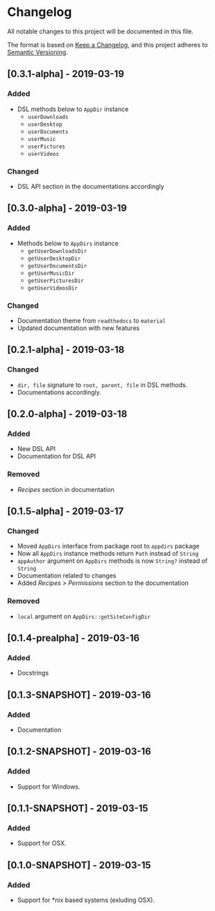 # Changelog
All notable changes to this project will be documented in this file.

The format is based on [Keep a Changelog](https://keepachangelog.com/en/1.0.0/),
and this project adheres to [Semantic Versioning](https://semver.org/spec/v2.0.0.html).

## [0.3.1-alpha] - 2019-03-19
### Added
 - DSL methods below to `AppDir` instance
   - `userDownloads`
   - `userDesktop`
   - `userDocuments`
   - `userMusic`
   - `userPictures`
   - `userVideos`

### Changed
 - DSL API section in the documentations accordingly

## [0.3.0-alpha] - 2019-03-19
### Added
 - Methods below to `AppDirs` instance
   - `getUserDownloadsDir`
   - `getUserDesktopDir`
   - `getUserDocumentsDir`
   - `getUserMusicDir`
   - `getUserPicturesDir`
   - `getUserVideosDir`

### Changed
 - Documentation theme from `readthedocs` to `material`
 - Updated documentation with new features

## [0.2.1-alpha] - 2019-03-18
### Changed
 - `dir, file` signature to `root, parent, file` in DSL methods.
 - Documentations accordingly.

## [0.2.0-alpha] - 2019-03-18
### Added
 - New DSL API
 - Documentation for DSL API

### Removed
 - *Recipes* section in documentation

## [0.1.5-alpha] - 2019-03-17
### Changed
 - Moved `AppDirs` interface from package root to `appdirs` package
 - Now all `AppDirs` instance methods return `Path` instead of `String`
 - `appAuthor` argument on `AppDirs` methods is now `String?` instead of `String`
 - Documentation related to changes
 - Added *Recipes > Permissions* section to the documentation

### Removed
 - `local` argument on `AppDirs::getSiteConfigDir`

## [0.1.4-prealpha] - 2019-03-16
### Added
 - Docstrings

## [0.1.3-SNAPSHOT] - 2019-03-16
### Added
 - Documentation

## [0.1.2-SNAPSHOT] - 2019-03-16
### Added
 - Support for Windows.

## [0.1.1-SNAPSHOT] - 2019-03-15
### Added
 - Support for OSX.

## [0.1.0-SNAPSHOT] - 2019-03-15
### Added
 - Support for *nix based systems (exluding OSX).